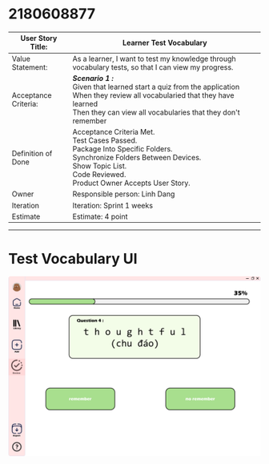 # 2180608877

| User Story Title:    | Learner Test Vocabulary                                                                                                                                                                                                           |
| -------------------- | ------------------------------------------------------------------------------------------------------------------------------------------------------------------------------------------------------------------------- |
| Value Statement:     | As a learner, I want to test my knowledge through vocabulary tests, so that I can view my progress.                                                                                                                       |
| Acceptance Criteria: | **_Scenario 1 :_** <br> Given that learned start a quiz from the application <br> When they review all vocabularied that they have learned <br> Then they can view all vocabularies that they don't remember<br> |
| Definition of Done   | Acceptance Criteria Met.<br>  Test Cases Passed.<br>  Package Into Specific Folders.<br>  Synchronize Folders Between Devices.<br>  Show Topic List.<br>   Code Reviewed.<br>  Product Owner Accepts User Story.                        |
| Owner                | Responsible person: Linh Dang                                                                                                                                                                                             |
| Iteration            | Iteration: Sprint 1 weeks                                                                                                                                                                                                 |
| Estimate             | Estimate: 4 point                                                                                                                                                                                                         |
--------------------------------------------------------------------------------
# Test Vocabulary UI
![Test Vocabulary UI](2180608877.png)
